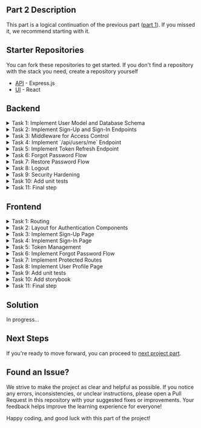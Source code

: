 ## Part 2 Description
This part is a logical continuation of the previous part ([part 1](../part-1/README.md)). If you missed it, we recommend starting with it.

## Starter Repositories
You can fork these repositories to get started. If you don't find a repository with the stack you need, create a repository yourself
  - [API](https://github.com/petproject-dev/expense-tracker-backend-part-2) - Express.js
  - [UI](https://github.com/petproject-dev/expense-tracker-frontend-part-2) - React

## Backend

<details>
<summary>Task 1: Implement User Model and Database Schema</summary>

---

**Description:**
Create the user model and database schema to handle user-related data securely. Additionally, set up `auth` and `user` modules with appropriate controllers, services, and repositories.

**Acceptance Criteria:**
- Database schema includes `Users` table with fields: `id`, `email`, `name`, `password`.
- Created a migration that successfully creates a new table after running. Running the migration again does not lead to anything.
- `auth` module is created with controller, service, and repository.
- `user` module is created with controller, service, and repository.

**Materials:**

- [What are database migrations?](https://www.prisma.io/dataguide/types/relational/what-are-database-migrations)

---

<details>
<summary>AI Prompt (NodeJS)</summary>

Perform Backend Task 1 from the README file `expense-tracker/part-2/README.md`:
- Work in the `<project-name>` folder
- Create all necessary files and folders yourself
- Use a modular structure for `auth` and `user` modules, each with controller, service, and repository
- Define the database schema for `Users` table with fields: `id`, `email`, `name`, `password`
- Create a migration that creates the `Users` table; running the migration again should not change the schema
- Use Prisma or another migration tool as required
- Do not skip any Acceptance Criteria from the README
- After completion, provide a short report on what was done and what needs to be done manually (e.g., npm install, run migration)

</details>

---

</details>

<details>
<summary>Task 2: Implement Sign-Up and Sign-In Endpoints</summary>

---

**Description:**
Create endpoints for user registration (`POST /api/auth/sign-up`) and login (`POST /api/auth/sign-in`) with token-based authentication.

**Acceptance Criteria:**
- `RefreshToken` table created and associated with `User`.
- `POST /api/auth/sign-up`: Validates input and creates a new user.
- `POST /api/auth/sign-in`: Validates credentials and returns access and refresh tokens. A new entry must be added to the `RefreshToken` table.
- Tokens are signed and include expiration times.
- Important events (e.g., successful sign-up, failed login attempts) are logged.

**Materials:**

- [JWT Authentication](https://mihai-andrei.com/blog/jwt-authentication-using-prisma-and-express/)

---

<details>
<summary>AI Prompt (NodeJS)</summary>

Perform Backend Task 2 from the README file `expense-tracker/part-2/README.md`:
- Work in the `<project-name>` folder
- Use the modular structure for `auth` and `user` modules (controller, service, repository)
- Create endpoints `POST /api/auth/sign-up` and `POST /api/auth/sign-in` with token-based authentication
- Implement validation for input data and credentials
- Create and associate `RefreshToken` table with `User` in the database schema
- Sign tokens and set expiration times
- Log important events (successful sign-up, failed login attempts)
- Do not skip any Acceptance Criteria from the README
- After completion, provide a short report on what was done and what needs to be done manually (e.g., npm install, run migration)

</details>

---

</details>

<details>
<summary>Task 3: Middleware for Access Control</summary>

---

**Description:**
Develop middleware to validate and protect routes that require authentication.

**Acceptance Criteria:**
- Middleware validates access tokens and restricts unauthorized access.
- Protected routes return `401 Unauthorized` if the token is invalid or expired.
- Unauthorized access attempts are logged.

---

<details>
<summary>AI Prompt (NodeJS)</summary>

Perform Backend Task 3 from the README file `expense-tracker/part-2/README.md`:
- Work in the `<project-name>` folder
- Use the modular structure for `auth` and `user` modules (controller, service, repository)
- Implement middleware to validate access tokens and protect routes
- Ensure protected routes return `401 Unauthorized` for invalid or expired tokens
- Log unauthorized access attempts
- Do not skip any Acceptance Criteria from the README
- After completion, provide a short report on what was done and what needs to be done manually

</details>

---

</details>

<details>
<summary>Task 4: Implement `/api/users/me` Endpoint</summary>

---

**Description:**
Create the `/api/users/me` endpoint in the `user` module to return details of the currently authenticated user.

**Acceptance Criteria:**
- `GET /api/users/me` returns user information (excluding sensitive fields).
- Protected by authentication middleware.
- Access to `/api/users/me` endpoint is logged.

---

<details>
<summary>AI Prompt (NodeJS)</summary>

Perform Backend Task 4 from the README file `expense-tracker/part-2/README.md`:
- Work in the `<project-name>` folder
- Use the modular structure for `user` module (controller, service, repository)
- Implement the endpoint `GET /api/users/me` to return details of the currently authenticated user (excluding sensitive fields)
- Protect the endpoint with authentication middleware
- Log access to `/api/users/me`
- Do not skip any Acceptance Criteria from the README
- After completion, provide a short report on what was done and what needs to be done manually

</details>

---

</details>

<details>
<summary>Task 5: Implement Token Refresh Endpoint</summary>

---

**Description:**
Implement the `/api/auth/token` endpoint to refresh access tokens using refresh tokens.

**Acceptance Criteria:**
- `POST /api/auth/token` validates the refresh token.
- Issues a new access and refresh tokens if the refresh token is valid.
- Invalid refresh tokens return `401 Unauthorized`.
- Token refresh attempts are logged.

---

<details>
<summary>AI Prompt (NodeJS)</summary>

Perform Backend Task 5 from the README file `expense-tracker/part-2/README.md`:
- Work in the `<project-name>` folder
- Use the modular structure for `auth` module (controller, service, repository)
- Implement the endpoint `POST /api/auth/token` to refresh access tokens using refresh tokens
- Validate the refresh token and issue new tokens if valid
- Return `401 Unauthorized` for invalid refresh tokens
- Log token refresh attempts
- Do not skip any Acceptance Criteria from the README
- After completion, provide a short report on what was done and what needs to be done manually

</details>

---

</details>

<details>
<summary>Task 6: Forgot Password Flow</summary>

---

**Description:**
Implement the `/api/auth/forgot-password` endpoint to allow users to recover their passwords securely.

**Acceptance Criteria:**
- `POST /api/auth/forgot-password`: Sends a reset code via email. The email also contains a link to the password change page.
- `ResetCode` table is created and associated with `User` table.
- The reset code expires in 10 minutes.

**Technology-related requirements:**

<details>
<summary>NodeJS</summary>

- Use `nodemailer` for sending emails.
</details>

---

<details>
<summary>AI Prompt (NodeJS)</summary>

Perform Backend Task 6 from the README file `expense-tracker/part-2/README.md`:
- Work in the `<project-name>` folder
- Use the modular structure for `auth` module (controller, service, repository)
- Implement the endpoint `POST /api/auth/forgot-password` to send a reset code via email (with a link to the password change page)
- Create the `ResetCode` table and associate it with the `User` table in the database schema
- Ensure the reset code expires in 10 minutes
- Use `nodemailer` for sending emails
- Do not skip any Acceptance Criteria from the README
- After completion, provide a short report on what was done and what needs to be done manually

</details>

---

</details>

<details>
<summary>Task 7: Restore Password Flow</summary>

---

**Description:**
Implement the `/api/auth/restore-password` endpoint.

**Acceptance Criteria:**
- `POST /api/auth/restore-password`: Validates the reset code and updates the user's password.
- `ResetCode` should be removed after successful password reset.
- A job has been created that deletes all expired codes once a week.
- Password reset requests and successful resets are logged.

**Technology-related requirements:**

<details>
<summary>NodeJS</summary>

- Use `node-cron` for scheduling crone jobs.
</details>

---

<details>
<summary>AI Prompt (NodeJS)</summary>

Perform Backend Task 7 from the README file `expense-tracker/part-2/README.md`:
- Work in the `<project-name>` folder
- Use the modular structure for `auth` module (controller, service, repository)
- Implement the endpoint `POST /api/auth/restore-password` to validate the reset code and update the user's password
- Remove the `ResetCode` after successful password reset
- Create a scheduled job (using `node-cron`) to delete all expired codes once a week
- Log password reset requests and successful resets
- Do not skip any Acceptance Criteria from the README
- After completion, provide a short report on what was done and what needs to be done manually

</details>

---

</details>

<details>
<summary>Task 8: Logout</summary>

---

**Description:**
Implement the `/api/auth/logout` and `/api/auth/logoutAll` endpoints.

**Acceptance Criteria:**
- `GET /api/auth/logout`: logout the user out of the account on the current device
- `GET /api/auth/logoutAll`: logout the user out from all devices.
- A job has been created that deletes all expired refresh tokens once a week.

**Technology-related requirements:**

<details>
<summary>NodeJS</summary>

- Use `node-cron` for scheduling crone jobs.
</details>

---

<details>
<summary>AI Prompt (NodeJS)</summary>

Perform Backend Task 8 from the README file `expense-tracker/part-2/README.md`:
- Work in the `<project-name>` folder
- Use the modular structure for `auth` module (controller, service, repository)
- Implement the endpoints `GET /api/auth/logout` and `GET /api/auth/logoutAll` for logging out from current and all devices
- Create a scheduled job (using `node-cron`) to delete all expired refresh tokens once a week
- Do not skip any Acceptance Criteria from the README
- After completion, provide a short report on what was done and what needs to be done manually

</details>

---

</details>

<details>
<summary>Task 9: Security Hardening</summary>

---

**Description:**
Implement security measures to ensure data protection and prevent common vulnerabilities.

**Acceptance Criteria:**
- Implement rate limiting for authentication endpoints.
- Ensure tokens are securely signed and validated.
- Enable CORS with secure configurations.
- Prevent common attacks such as SQL injection and XSS.

**Technology-related requirements:**

<details>
<summary>NodeJS</summary>

- Use `helmet` for basic security headers.
- Use `express-rate-limit` for rate limiting.
- Validate all incoming data and sanitize inputs.
</details>

---

<details>
<summary>AI Prompt (NodeJS)</summary>

Perform Backend Task 9 from the README file `expense-tracker/part-2/README.md`:
- Work in the `<project-name>` folder
- Implement security measures for data protection and prevention of common vulnerabilities
- Use `helmet` for security headers and `express-rate-limit` for rate limiting
- Enable CORS with secure configurations
- Validate and sanitize all incoming data
- Ensure tokens are securely signed and validated
- Do not skip any Acceptance Criteria from the README
- After completion, provide a short report on what was done and what needs to be done manually

</details>

---

</details>

<details>
<summary>Task 10: Add unit tests</summary>

---

**Description:**
Cover the functionality of `auth` and `user` modules with unit tests.

**Acceptance Criteria:**
- The test environment is configured.
- A test script has been added to package.json, which runs the testing command.
- Tests interact only with mock data.
- Test coverage from 70%.

**Technology-related requirements:**

<details>
<summary>NodeJS</summary>

- Use `supertest` and `jest`.
</details>

---

<details>
<summary>AI Prompt (NodeJS)</summary>

Perform Backend Task 10 from the README file `expense-tracker/part-2/README.md`:
- Work in the `<project-name>` folder
- Use the modular structure for `auth` and `user` modules (controller, service, repository)
- Configure the test environment and add a test script to package.json
- Cover the functionality of `auth` and `user` modules with unit tests (using only mock data)
- Achieve at least 70% test coverage
- Use `supertest` and `jest` for testing
- Do not skip any Acceptance Criteria from the README
- After completion, provide a short report on what was done and what needs to be done manually

</details>

---

</details>

<details>
<summary>Task 11: Final step</summary>

---

- Make sure the tests pass - `npm run test`
- Open a pull request for the `master` branch and send the solution to the code review

---

<details>
<summary>AI Prompt (NodeJS)</summary>

Perform Backend Task 11 from the README file `expense-tracker/part-2/README.md`:
- Make sure all previous tasks are completed and all tests pass (`npm run test`)
- Open a pull request for the `master` branch and send the solution to code review
- After completion, provide a short report on what was done

</details>

---

</details>

## Frontend

<details>
  <summary>Task 1: Routing</summary>

---

**Description:**
Add a router with empty blank pages. This will allow you to make transitions between pages in the future.

**Acceptance Criteria:**
- Empty placeholders added for sign in, sign up, forgot password, verification code, restore password, success pages
- Router added
- Pages and routes are linked
- The root route belongs to the main page and displays a table with expenses

**Technology-related requirements:**

<details>
<summary>React</summary>

- Use `react-router-dom`
</details>

---

<details>
<summary>AI Prompt (React)</summary>

Perform Frontend Task 1 from the README file `expense-tracker/part-2/README.md`:
- Work in the `<project-name>` folder
- Add routing using `react-router-dom` v6+
- Create empty placeholder pages for sign in, sign up, forgot password, verification code, restore password, and success
- Link all pages and routes according to the Acceptance Criteria
- The root route should display a table with expenses (can be a placeholder for now)
- Use a modular structure: `src/pages/`, `src/routes/`, `src/components/`
- Export all pages and routes for easy extension
- After completion, provide a short report on what was done and what needs to be done manually

</details>

---

</details>

<details>
  <summary>Task 2: Layout for Authentication Components</summary>

---

**Description:**
Create a common layout for authentication pages.

**Acceptance Criteria:**
- [Design Link](https://www.figma.com/design/rLNUulPqnl0jhhnXeGDxEb/Expense-tracker?node-id=3-25446&t=OWBBHRgYsR67Eq8H-4)
- Layout can be a wrapper for authentication pages.
- Layout added to the router for authentication pages
- Added styles for responsive design

**Materials:**

<details>
<summary>React</summary>

- [Building a Layout with React Router](https://medium.com/@ravipatel.it/building-a-layout-with-react-router-v6-step-by-step-guide-75b9637f1fbe)
</details>

---

<details>
<summary>AI Prompt (React)</summary>

Perform Frontend Task 2 from the README file `expense-tracker/part-2/README.md`:
- Work in the `<project-name>` folder
- Create a reusable layout component for authentication pages in `src/layouts/AuthLayout/AuthLayout.tsx`
- Add responsive styles and match the Figma design as closely as possible
- Integrate the layout into the router for all authentication-related pages
- Use a modular structure: `src/layouts/`, `src/pages/`, `src/routes/`
- Export the layout for reuse
- After completion, provide a short report on what was done and what needs to be done manually

</details>

---

</details>

<details>
  <summary>Task 3: Implement Sign-Up Page</summary>

---

**Description:**
Create the Sign-Up page, allowing users to register by providing necessary information.

**Acceptance Criteria:**
- Added password input component.
- The page includes input fields: `name`, `email`, `password`.
- Validation guarantees a valid email. The password must contain 8-12 characters long and contain uppercase and lowercase letters, as well as numbers.
- Errors are displayed if validation fails.
- A success message is displayed after registration.
- After successful registration, the user should be redirected to the sign-in page.
- The links in the design should lead to the corresponding pages.
- Added styles for responsive design

**Endpoints:**
- `POST /api/auth/sign-up`

**Technology-related requirements:**

<details>
<summary>React</summary>

- Use `react-hook-form` for form handling.
- Use `yup` for validation.
</details>

---

<details>
<summary>AI Prompt (React)</summary>

Perform Frontend Task 3 from the README file `expense-tracker/part-2/README.md`:
- Work in the `<project-name>` folder
- Create a Sign-Up page in `src/pages/SignUp/SignUp.tsx` with fields: name, email, password
- Use `react-hook-form` and `yup` for form handling and validation
- Add a password input component with show/hide functionality
- Display errors and a success message after registration
- Redirect to the sign-in page after successful registration
- Add links to other auth pages as in the design
- Add responsive styles
- After completion, provide a short report on what was done and what needs to be done manually

</details>

---

</details>

<details>
  <summary>Task 4: Implement Sign-In Page</summary>

---

**Description:**
Create the Sign-In page to authenticate users using their email and password.

**Acceptance Criteria:**
- The page includes input fields: `email`, `password`.
- The email and password validation rules must be exactly the same as on the sign-up page.
- Invalid credentials display appropriate error messages.
- On success, the user is redirected to a protected route.
- Added styles for responsive design

**Endpoints:**
- `POST /api/auth/sign-in`

**Technology-related requirements:**

<details>
<summary>React</summary>

- Use `react-hook-form` for form handling.
- Display validation and backend errors clearly.
</details>

---

<details>
<summary>AI Prompt (React)</summary>

Perform Frontend Task 4 from the README file `expense-tracker/part-2/README.md`:
- Work in the `<project-name>` folder
- Create a Sign-In page in `src/pages/SignIn/SignIn.tsx` with fields: email, password
- Use `react-hook-form` for form handling and validation (same rules as sign-up)
- Display validation and backend errors clearly
- Redirect to a protected route on success
- Add responsive styles
- After completion, provide a short report on what was done and what needs to be done manually

</details>

---

</details>

<details>
  <summary>Task 5: Token Management</summary>

---

**Description:**
After successful login, the user receives an access token as a response. A refresh token will also be set as a cookie. Refresh token is controlled on the backend, access token will be controlled by the frontend. Since it is advisable not to store the access token in any storage, we will store it in a closure.

**Acceptance Criteria:**
- The access token is not stored in any storage.
- Each subsequent request must take the token and closures and add an authentication header.
- The access token is automatically renewed when the old one expires.

**Endpoints:**
- `POST /api/auth/token`

**Technology-related requirements:**

<details>
<summary>React</summary>

- Use interceptors in `axios` to manage token logic globally.
</details>

**Materials:**

- [Using Axios interceptors for refreshing your API token](https://www.thedutchlab.com/insights/using-axios-interceptors-for-refreshing-your-api-token)

---

<details>
<summary>AI Prompt (React)</summary>

Perform Frontend Task 5 from the README file `expense-tracker/part-2/README.md`:
- Work in the `<project-name>` folder
- Implement token management using closures (do not store access token in storage)
- Use `axios` interceptors to add the access token to each request and handle token refresh automatically
- Integrate with the backend endpoint `POST /api/auth/token`
- Add a utility for managing tokens in `src/utils/`
- After completion, provide a short report on what was done and what needs to be done manually

</details>

---

</details>

<details>
  <summary>Task 6: Implement Forgot Password Flow</summary>

---

**Description:**
Develop a password recovery flow with pages for email submission, token validation, and resetting the password.

**Acceptance Criteria:**
- **Forgot Password Page:** User enters their email to receive a reset code.
- **Reset Code Page:** User enters the reset code.
- **Restore Password Page:** User sets a new password.
- On success, the user is redirected to a success page.
- Added styles for responsive design

**Endpoints:**
- `POST /api/auth/forgot-password`
- `POST /api/auth/restore-password`

**Technology-related requirements:**

<details>
<summary>React</summary>

- Use `react-router` for navigation across recovery pages.
- Handle loading and error states gracefully.
</details>

---

<details>
<summary>AI Prompt (React)</summary>

Perform Frontend Task 6 from the README file `expense-tracker/part-2/README.md`:
- Work in the `<project-name>` folder
- Implement a password recovery flow with three pages: Forgot Password, Reset Code, Restore Password
- Use `react-router` for navigation between these pages
- Add forms for email, reset code, and new password (with validation)
- Handle loading and error states gracefully
- Redirect to a success page on completion
- Add responsive styles
- After completion, provide a short report on what was done and what needs to be done manually

</details>

---

</details>

<details>
  <summary>Task 7: Implement Protected Routes</summary>

---

**Description:**
Create route guards to protect authenticated routes and restrict unauthorized access.

**Acceptance Criteria:**
- Authenticated users can access protected routes.
- Unauthenticated users are redirected to the sign-in page.
- Make the root page with the table protected so that only authorized users have access to it.
- Each user should be able to see only their data in the table.

**Technology-related requirements:**

<details>
<summary>React</summary>

- Routes are secured using a reusable `PrivateRoute` component.
- Use `react-router-dom` to implement route protection.
</details>

---

<details>
<summary>AI Prompt (React)</summary>

Perform Frontend Task 7 from the README file `expense-tracker/part-2/README.md`:
- Work in the `<project-name>` folder
- Implement route guards using a reusable `PrivateRoute` component in `src/routes/`
- Protect the root page (table) and any other authenticated routes
- Redirect unauthenticated users to the sign-in page
- Ensure each user sees only their data in the table
- After completion, provide a short report on what was done and what needs to be done manually

</details>

---

</details>

<details>
  <summary>Task 8: Implement User Profile Page</summary>

---

**Description:**
Create a user profile page displaying authenticated user details. Our design does not include this page. You can make this page whatever you want.

**Acceptance Criteria:**
- User details (excluding sensitive fields) are displayed.
- Added styles for responsive design.
- A profile icon has been added to the header when clicked on which the user should be redirected to the user's page.
- The user has access only to his data.
- Route is protected.

**Endpoints:**
- `GET /api/users/me`

---

<details>
<summary>AI Prompt (React)</summary>

Perform Frontend Task 8 from the README file `expense-tracker/part-2/README.md`:
- Work in the `<project-name>` folder
- Create a user profile page in `src/pages/Profile/Profile.tsx` displaying authenticated user details (excluding sensitive fields)
- Add a profile icon to the header that links to the profile page
- Protect the route so only authenticated users can access it
- Add responsive styles
- After completion, provide a short report on what was done and what needs to be done manually

</details>

---

</details>

<details>
  <summary>Task 9: Add unit tests</summary>

---

**Description:**
Cover the functionality with unit tests.

**Acceptance Criteria:**
- The test environment is configured.
- A test script has been added to package.json, which runs the testing command.
- The main functionality of the components is covered by unit tests (this part and previous one).

**Technology-related requirements:**

<details>
<summary>React</summary>

- Use `react-testing-library`
</details>

---

<details>
<summary>AI Prompt (React)</summary>

Perform Frontend Task 9 from the README file `expense-tracker/part-2/README.md`:
- Work in the `<project-name>` folder
- Configure the test environment and add a test script to package.json
- Cover the main functionality of the components with unit tests using `react-testing-library`
- Ensure tests cover both this part and the previous one
- After completion, provide a short report on what was done and what needs to be done manually

</details>

---

</details>

<details>
  <summary>Task 10: Add storybook</summary>

---

**Description:**
By now you should have a large number of components ready to be reused. As the application grows, it becomes more difficult to remember which components are ready and which have states. You are invited to add a storybook to visualize the existing components.

**Acceptance Criteria:**
- The storybook is installed.
- All components that can be reused are added to the storybook.
- The script for launching the storybook has been added to package.json

---

<details>
<summary>AI Prompt (React)</summary>

Perform Frontend Task 10 from the README file `expense-tracker/part-2/README.md`:
- Work in the `<project-name>` folder
- Install and configure Storybook for React
- Add all reusable components to Storybook with stories for each state
- Add a script for launching Storybook to package.json
- After completion, provide a short report on what was done and what needs to be done manually

</details>

---

</details>

<details>
  <summary>Task 11: Final step</summary>

---

- Make sure the tests pass - `npm run test`
- Open a pull request for the `master` branch and send the solution to the code review

---

<details>
<summary>AI Prompt (React)</summary>

Perform Frontend Task 11 from the README file `expense-tracker/part-2/README.md`:
- Make sure all previous tasks are completed and all tests pass (`npm run test`)
- Open a pull request for the `master` branch and send the solution to code review
- After completion, provide a short report on what was done

</details>

---

</details>

## Solution
In progress...
<!-- If you've already finished working on this part or are stuck, these repositories might be useful to you.
  - [API](https://github.com/petproject-dev/expense-tracker-backend-part-3) - Express.js
  - [UI](https://github.com/petproject-dev/expense-tracker-frontend-part-3) - React -->


## Next Steps
If you're ready to move forward, you can proceed to [next project part](../part-3/README.md).

## Found an Issue?
We strive to make the project as clear and helpful as possible. If you notice any errors, inconsistencies, or unclear instructions, please open a Pull Request in this repository with your suggested fixes or improvements. Your feedback helps improve the learning experience for everyone!

Happy coding, and good luck with this part of the project!


